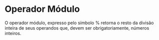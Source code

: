 # Operador Módulo


O operador módulo, expresso pelo símbolo % retorna o resto da divisão inteira
de seus operandos que, devem ser obrigatoriamente, números inteiros.
